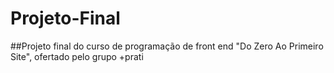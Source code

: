# Projeto-Final
##Projeto final do curso de programação de front end "Do Zero Ao Primeiro Site", ofertado pelo grupo +prati
